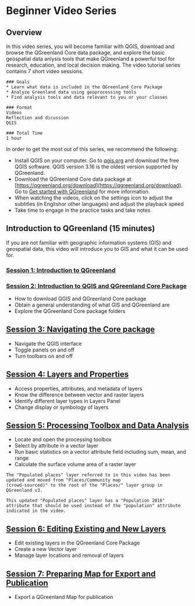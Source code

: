 # Beginner Video Series

## Overview
In this video series, you will become familiar with QGIS, download and browse the QGreenland Core data package, and explore the basic geospatial data anlysis tools that make QGreenland a powerful tool for research, education, and local decision making. The video tutorial series contains 7 short video sessions.

```
### Goals
* Learn what data is included in the QGreenland Core Package
* Analyze Greenland data using geoprocessing tools
* Find analysis tools and data relevant to you or your classes

### Format
Videos
Reflection and dicussion
QGIS

### Total Time
1 hour

```

In order to get the most out of this series, we recommend the following:
* Install QGIS on your computer. Go to [qgis.org](https://www.qgis.org/) and download the free QGIS software. QGIS version 3.16 is the oldest version supported by QGreenland.
* Download the QGreenland Core data package at [https://qgreenland.org/download](https://qgreenland.org/download). Go to [Get started with QGreenland](https://qgreenland.readthedocs.io/en/latest/tutorials/get-started.html) for more information.
* When watching the videos, click on the settings icon to adjust the subtitles (in Englishor other languages) and adjust the playback speed
* Take time to engage in the practice tasks and take notes

## Introduction to QGreenland (15 minutes)

If you are not familiar with geographic information systems (GIS) and geospatial data, this video will introduce you to GIS and what it can be used for.
### [Session 1: Introduction to QGreenland](https://www.youtube.com/watch?v=gD0vkP5JUmA&list=PLSRiyMridUCwyu-vqpAFtm8bVERgTvs7q&index=1)


### [Session 2: Introduction to QGIS and QGreenland Core Package](https://www.youtube.com/watch?v=u8exrxhwme4&list=PLSRiyMridUCwyu-vqpAFtm8bVERgTvs7q&index=2)

- How to download QGIS and QGreenland Core package
- Obtain a general understanding of what GIS and QGreenland are
- Explore the QGreenland Core package folders

## [Session 3: Navigating the Core package](https://www.youtube.com/watch?v=WhboP5u5HqE&list=PLSRiyMridUCwyu-vqpAFtm8bVERgTvs7q&index=3)

- Navigate the QGIS interface
- Toggle panels on and off
- Turn toolbars on and off

## [Session 4: Layers and Properties](https://www.youtube.com/watch?v=hAMw-_dFWng&list=PLSRiyMridUCwyu-vqpAFtm8bVERgTvs7q&index=4)

- Access properties, attributes, and metadata of layers
- Know the difference between vector and raster layers
- Identify different layer types in Layers Panel
- Change display or symbology of layers

## [Session 5: Processing Toolbox and Data Analysis](https://www.youtube.com/watch?v=znKeiV3-Amo&list=PLSRiyMridUCwyu-vqpAFtm8bVERgTvs7q&index=5)

- Locate and open the processing toolbox
- Select by attribute in a vector layer
- Run basic statistics on a vector attribute field including sum, mean, and range
- Calculate the surface volume area of a raster layer

```{note}
The "Populated places" layer referred to in this video has been updated and moved from "Places/Community map
(crowd-sourced)" to the root of the "Places/" layer group in QGreenland v3.

This updated "Populated places" layer has a "Population 2016" attribute that should be used instead of the "population" attribute indicated in the video.
```

## [Session 6: Editing Existing and New Layers](https://www.youtube.com/watch?v=98nF6YJAnns&list=PLSRiyMridUCwyu-vqpAFtm8bVERgTvs7q&index=6)

- Edit existing layers in the QGreenland Core Package
- Create a new Vector layer
- Manage layer locations and removal of layers

## [Session 7: Preparing Map for Export and Publication](https://www.youtube.com/watch?v=6YG_Jc7HcOo&list=PLSRiyMridUCwyu-vqpAFtm8bVERgTvs7q&index=7)

- Export a QGreenland Map for publication
